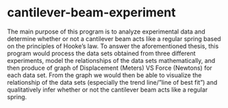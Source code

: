 # cantilever-beam-experiment
The main purpose of this program is to analyze experimental data and determine whether or not a cantilever beam
acts like a regular spring based on the principles of Hooke’s law. To answer the aforementioned thesis, this program
would process the data sets obtained from three different experiments, model the relationships of the data sets
mathematically, and then produce of graph of Displacement (Meters) VS Force (Newtons) for each data set. From
the graph we would then be able to visualize the relationship of the data sets (especially the trend line/”line of best
fit”) and qualitatively infer whether or not the cantilever beam acts like a regular spring.
